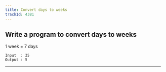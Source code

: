 ```yaml
---
title: Convert days to weeks
trackId: 4381
---
```


## Write a program to convert days to weeks

1 week = 7 days

```
Input  : 35
Output : 5
```

---
